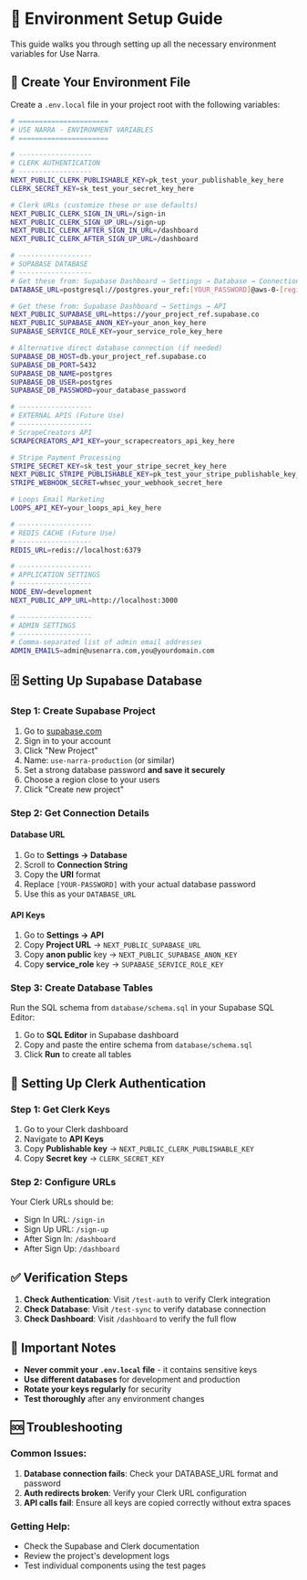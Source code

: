 # 🔧 Environment Setup Guide

This guide walks you through setting up all the necessary environment variables for Use Narra.

## 📁 Create Your Environment File

Create a `.env.local` file in your project root with the following variables:

```bash
# ======================
# USE NARRA - ENVIRONMENT VARIABLES
# ======================

# ------------------
# CLERK AUTHENTICATION
# ------------------
NEXT_PUBLIC_CLERK_PUBLISHABLE_KEY=pk_test_your_publishable_key_here
CLERK_SECRET_KEY=sk_test_your_secret_key_here

# Clerk URLs (customize these or use defaults)
NEXT_PUBLIC_CLERK_SIGN_IN_URL=/sign-in
NEXT_PUBLIC_CLERK_SIGN_UP_URL=/sign-up
NEXT_PUBLIC_CLERK_AFTER_SIGN_IN_URL=/dashboard
NEXT_PUBLIC_CLERK_AFTER_SIGN_UP_URL=/dashboard

# ------------------
# SUPABASE DATABASE
# ------------------
# Get these from: Supabase Dashboard → Settings → Database → Connection String → URI
DATABASE_URL=postgresql://postgres.your_ref:[YOUR_PASSWORD]@aws-0-[region].pooler.supabase.com:6543/postgres

# Get these from: Supabase Dashboard → Settings → API
NEXT_PUBLIC_SUPABASE_URL=https://your_project_ref.supabase.co
NEXT_PUBLIC_SUPABASE_ANON_KEY=your_anon_key_here
SUPABASE_SERVICE_ROLE_KEY=your_service_role_key_here

# Alternative direct database connection (if needed)
SUPABASE_DB_HOST=db.your_project_ref.supabase.co
SUPABASE_DB_PORT=5432
SUPABASE_DB_NAME=postgres
SUPABASE_DB_USER=postgres
SUPABASE_DB_PASSWORD=your_database_password

# ------------------
# EXTERNAL APIS (Future Use)
# ------------------
# ScrapeCreators API
SCRAPECREATORS_API_KEY=your_scrapecreators_api_key_here

# Stripe Payment Processing
STRIPE_SECRET_KEY=sk_test_your_stripe_secret_key_here
NEXT_PUBLIC_STRIPE_PUBLISHABLE_KEY=pk_test_your_stripe_publishable_key_here
STRIPE_WEBHOOK_SECRET=whsec_your_webhook_secret_here

# Loops Email Marketing
LOOPS_API_KEY=your_loops_api_key_here

# ------------------
# REDIS CACHE (Future Use)
# ------------------
REDIS_URL=redis://localhost:6379

# ------------------
# APPLICATION SETTINGS
# ------------------
NODE_ENV=development
NEXT_PUBLIC_APP_URL=http://localhost:3000

# ------------------
# ADMIN SETTINGS
# ------------------
# Comma-separated list of admin email addresses
ADMIN_EMAILS=admin@usenarra.com,you@yourdomain.com
```

## 🗄️ Setting Up Supabase Database

### Step 1: Create Supabase Project

1. Go to [supabase.com](https://supabase.com)
2. Sign in to your account
3. Click "New Project"
4. Name: `use-narra-production` (or similar)
5. Set a strong database password **and save it securely**
6. Choose a region close to your users
7. Click "Create new project"

### Step 2: Get Connection Details

#### Database URL

1. Go to **Settings → Database**
2. Scroll to **Connection String**
3. Copy the **URI** format
4. Replace `[YOUR-PASSWORD]` with your actual database password
5. Use this as your `DATABASE_URL`

#### API Keys

1. Go to **Settings → API**
2. Copy **Project URL** → `NEXT_PUBLIC_SUPABASE_URL`
3. Copy **anon public** key → `NEXT_PUBLIC_SUPABASE_ANON_KEY`
4. Copy **service_role** key → `SUPABASE_SERVICE_ROLE_KEY`

### Step 3: Create Database Tables

Run the SQL schema from `database/schema.sql` in your Supabase SQL Editor:

1. Go to **SQL Editor** in Supabase dashboard
2. Copy and paste the entire schema from `database/schema.sql`
3. Click **Run** to create all tables

## 🔐 Setting Up Clerk Authentication

### Step 1: Get Clerk Keys

1. Go to your Clerk dashboard
2. Navigate to **API Keys**
3. Copy **Publishable key** → `NEXT_PUBLIC_CLERK_PUBLISHABLE_KEY`
4. Copy **Secret key** → `CLERK_SECRET_KEY`

### Step 2: Configure URLs

Your Clerk URLs should be:

- Sign In URL: `/sign-in`
- Sign Up URL: `/sign-up`
- After Sign In: `/dashboard`
- After Sign Up: `/dashboard`

## ✅ Verification Steps

1. **Check Authentication**: Visit `/test-auth` to verify Clerk integration
2. **Check Database**: Visit `/test-sync` to verify database connection
3. **Check Dashboard**: Visit `/dashboard` to verify the full flow

## 🚨 Important Notes

- **Never commit your `.env.local` file** - it contains sensitive keys
- **Use different databases** for development and production
- **Rotate your keys regularly** for security
- **Test thoroughly** after any environment changes

## 🆘 Troubleshooting

### Common Issues:

1. **Database connection fails**: Check your DATABASE_URL format and password
2. **Auth redirects broken**: Verify your Clerk URL configuration
3. **API calls fail**: Ensure all keys are copied correctly without extra spaces

### Getting Help:

- Check the Supabase and Clerk documentation
- Review the project's development logs
- Test individual components using the test pages
